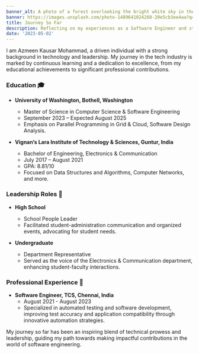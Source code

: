 ```yaml
---
banner_alt: A photo of a forest overlooking the bright white sky in the background
banner: https://images.unsplash.com/photo-1489641024260-20e5cb3ee4aa?q=80&w=2233&auto=format&fit=crop&ixlib=rb-4.0.3&ixid=M3wxMjA3fDB8MHxwaG90by1wYWdlfHx8fGVufDB8fHx8fA%3D%3D
title: Journey So Far
description: Reflecting on my experiences as a Software Engineer and student, detailing the educational and professional milestones that have shaped my career.
date: '2023-05-02'
---
```


I am Azmeen Kausar Mohammad, a driven individual with a strong background in technology and leadership. My journey in the tech industry is marked by continuous learning and a dedication to excellence, from my educational achievements to significant professional contributions.

### Education 🎓

-   **University of Washington, Bothell, Washington**

    -   Master of Science in Computer Science & Software Engineering
    -   September 2023 – Expected August 2025
    -   Emphasis on Parallel Programming in Grid & Cloud, Software Design Analysis.

-   **Vignan’s Lara Institute of Technology & Sciences, Guntur, India**
    -   Bachelor of Engineering, Electronics & Communication
    -   July 2017 – August 2021
    -   GPA: 8.81/10
    -   Focused on Data Structures and Algorithms, Computer Networks, and more.

### Leadership Roles 👥

-   **High School**

    -   School People Leader
    -   Facilitated student-administration communication and organized events, advocating for student needs.

-   **Undergraduate**
    -   Department Representative
    -   Served as the voice of the Electronics & Communication department, enhancing student-faculty interactions.

### Professional Experience 💼

-   **Software Engineer, TCS, Chennai, India**
    -   August 2021 - August 2023
    -   Specialized in automated testing and software development, improving test accuracy and application compatibility through innovative automation strategies.

My journey so far has been an inspiring blend of technical prowess and leadership, guiding my path towards making impactful contributions in the world of software engineering.
